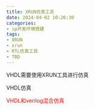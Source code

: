 ```yaml
---
title: XRUN仿真工具
date: 2024-04-02 10:26:30
categories:
- ip开发环境搭建
tags:
- XRUN
- xrun
- RTL仿真工具
- TBD
---
```




VHDL需要使用XRUN工具进行仿真



VHDL仿真



<font color=red>VHDL和verilog混合仿真</font>
